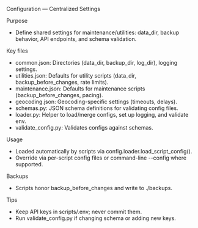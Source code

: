 Configuration — Centralized Settings

Purpose
- Define shared settings for maintenance/utilities: data_dir, backup behavior, API endpoints, and schema validation.

Key files
- common.json: Directories (data_dir, backup_dir, log_dir), logging settings.
- utilities.json: Defaults for utility scripts (data_dir, backup_before_changes, rate limits).
- maintenance.json: Defaults for maintenance scripts (backup_before_changes, pacing).
- geocoding.json: Geocoding-specific settings (timeouts, delays).
- schemas.py: JSON schema definitions for validating config files.
- loader.py: Helper to load/merge configs, set up logging, and validate env.
- validate_config.py: Validates configs against schemas.

Usage
- Loaded automatically by scripts via config.loader.load_script_config().
- Override via per-script config files or command-line --config where supported.

Backups
- Scripts honor backup_before_changes and write to ./backups.

Tips
- Keep API keys in scripts/.env; never commit them.
- Run validate_config.py if changing schema or adding new keys.


